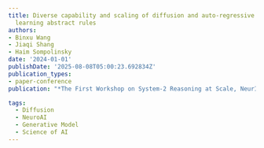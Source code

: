 ```yaml
---
title: Diverse capability and scaling of diffusion and auto-regressive models when
  learning abstract rules
authors:
- Binxu Wang
- Jiaqi Shang
- Haim Sompolinsky
date: '2024-01-01'
publishDate: '2025-08-08T05:00:23.692834Z'
publication_types:
- paper-conference
publication: "*The First Workshop on System-2 Reasoning at Scale, NeurIPS'24*"

tags:
  - Diffusion
  - NeuroAI
  - Generative Model
  - Science of AI
---
```

